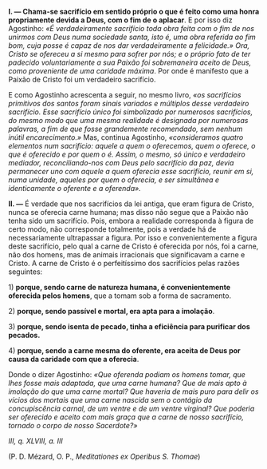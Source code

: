 
**I. — Chama-se sacrifício em sentido próprio o que é feito como uma honra propriamente devida a Deus, com o fim de o aplacar**. E por isso diz Agostinho: *«É verdadeiramente sacrifício toda obra feita com o fim de nos unirmos com Deus numa sociedade santa, isto é, uma obra referida ao fim bom, cuja posse é capaz de nos dar verdadeiramente a felicidade.» *Ora, Cristo se ofereceu a si mesmo para sofrer por nós; e o próprio fato de ter padecido voluntariamente a sua Paixão foi sobremaneira aceito de Deus, como proveniente de uma caridade máxima**. Por onde é manifesto que a Paixão de Cristo foi um verdadeiro sacrifício.

E como Agostinho acrescenta a seguir, no mesmo livro, *«os sacrifícios primitivos dos santos foram sinais variados e múltiplos desse verdadeiro sacrifício. Esse sacrifício único foi simbolizado por numerosos sacrifícios, do mesmo modo que uma mesma realidade é designada por numerosas palavras, a fim de que fosse grandemente recomendado, sem nenhum inútil encarecimento.»* Mas, continua Agostinho, *«consideramos quatro elementos num sacrifício: aquele a quem o oferecemos, quem o oferece, o que é oferecido e por quem o é. Assim, o mesmo, só único e verdadeiro mediador, reconciliando-nos com Deus pelo sacrifício da paz, devia permanecer uno com aquele a quem oferecia esse sacrifício, reunir em si, numa unidade, aqueles por quem o oferecia, e ser simultânea e identicamente o oferente e a oferenda».*

**II. —** É verdade que nos sacrifícios da lei antiga, que eram figura de Cristo, nunca se oferecia carne humana; mas disso não segue que a Paixão não tenha sido um sacrifício. Pois, embora a realidade corresponda à figura de certo modo, não corresponde totalmente, pois a verdade há de necessariamente ultrapassar a figura. Por isso e convenientemente a figura deste sacrifício, pelo qual a carne de Cristo é oferecida por nós, foi a carne, não dos homens, mas de animais irracionais que significavam a carne e Cristo. A carne de Cristo é o perfeitíssimo dos sacrifícios pelas razões seguintes:

1\) **porque, sendo carne de natureza humana, é convenientemente oferecida pelos homens**, que a tomam sob a forma de sacramento.

2\) **porque, sendo passível e mortal, era apta para a imolação**.

3\) **porque, sendo isenta de pecado, tinha a eficiência para purificar dos pecados.**

4\) **porque, sendo a carne mesma do oferente, era aceita de Deus por causa da caridade com que a oferecia**.

Donde o dizer Agostinho: *«Que oferenda podiam os homens tomar, que lhes fosse mais adaptada, que uma carne humana? Que de mais apto à imolação do que uma carne mortal? Que haveria de mais puro para delir os vícios dos mortais que uma carne nascida sem o contágio da concupiscência carnal, de um ventre e de um ventre virginal? Que poderia ser oferecido e aceito com mais graça que a carne de nosso sacrifício, tornado o corpo de nosso Sacerdote?»*

*III, q. XLVIII, a. III*

(P. D. Mézard, O. P., *Meditationes ex Operibus S. Thomae*)

